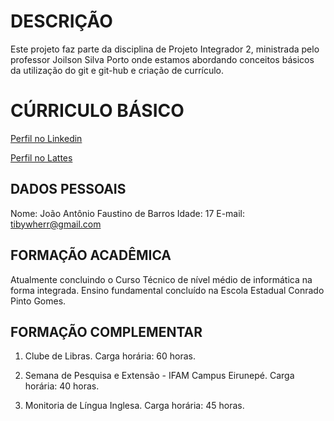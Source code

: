 
# DESCRIÇÃO

Este projeto faz parte da disciplina de Projeto Integrador 2, ministrada pelo professor Joilson Silva Porto onde estamos abordando conceitos básicos da utilização do git e git-hub e criação de currículo.

# CÚRRICULO BÁSICO


[Perfil no Linkedin]("www.linkedin.com/in/joão-antônio-barros-6604a52bb")

[Perfil no Lattes]("wwws.cnpq.br/cvlattesweb/PKG_MENU.menu?f_cod=B74ADF96EB4AE7A7C6CAAC0A300B60E5#")

## DADOS PESSOAIS
Nome: João Antônio Faustino de Barros
Idade: 17
E-mail: tibywherr@gmail.com

## FORMAÇÃO ACADÊMICA
Atualmente concluindo o Curso Técnico de nível médio de informática na forma integrada. 
Ensino fundamental concluído na Escola Estadual Conrado Pinto Gomes. 

## FORMAÇÃO COMPLEMENTAR

1. Clube de Libras.
Carga horária: 60 horas.

2. Semana de Pesquisa e Extensão - IFAM Campus Eirunepé.
Carga horária: 40 horas.

3. Monitoria de Língua Inglesa.
Carga horária: 45 horas. 
